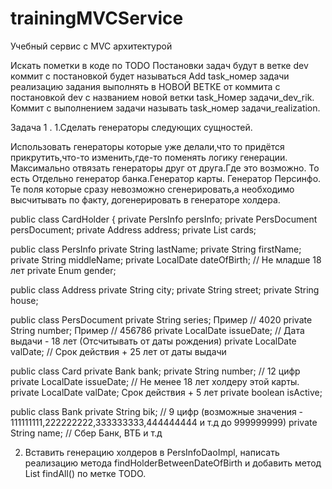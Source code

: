 # trainingMVCService
Учебный сервис с MVC архитектурой

Искать пометки в коде по TODO
Постановки задач будут в ветке dev
коммит с постановкой будет называться Add task_номер задачи
реализацию задания выполнять в НОВОЙ ВЕТКЕ от коммита с постановкой dev с названием новой ветки task_Номер задачи_dev_rik.
Коммит с выполнением задачи называть task_номер задачи_realization.

Задача 1 . 
1.Сделать генераторы следующих сущностей.

Использовать генераторы которые уже делали,что то придётся прикрутить,что-то изменить,где-то поменять логику генерации.
Максимально отвязать генераторы друг от друга.Где это возможно.
То есть Отдельно генератор банка.Генератор карты. Генератор Персинфо.
Те поля которые сразу невозможно сгенерировать,а необходимо высчитывать по факту, догенерировать в генераторе холдера.

public class CardHolder {
    private PersInfo persInfo;
    private PersDocument persDocument;
    private Address address;
    private List<Card> cards;
    
public class PersInfo 
    private String lastName;
    private String firstName;
    private String middleName;
    private LocalDate dateOfBirth; // Не младше 18 лет
    private Enum<Gender> gender;
    
public class Address
     private String city;
     private String street;
     private String house;

public class PersDocument 
     private String series; Пример // 4020 
     private String number; Пример // 456786
     private LocalDate issueDate; // Дата выдачи - 18 лет (Отсчитывать от даты рождения)
     private LocalDate valDate; // Срок действия + 25 лет от даты выдачи

public class Card 
    private Bank bank;
    private String number; // 12 цифр
    private LocalDate issueDate; // Не  менее 18 лет холдеру этой карты.
    private LocalDate valDate; Срок действия + 5 лет
    private boolean isActive;
    
public class Bank
    private String bik; // 9 цифр (возможные значения - 111111111,222222222,333333333,444444444 и т.д до 999999999)
    private String name; // Сбер Банк, ВТБ и т.д
 
2. Вставить генерацию холдеров в PersInfoDaoImpl, 
написать реализацию метода findHolderBetweenDateOfBirth и добавить метод List<CardHolder> findAll() по метке TODO.
